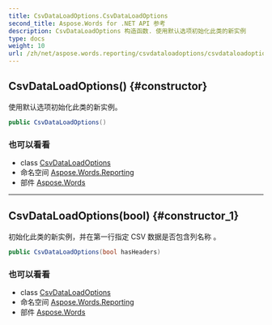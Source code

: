 ```yaml
---
title: CsvDataLoadOptions.CsvDataLoadOptions
second_title: Aspose.Words for .NET API 参考
description: CsvDataLoadOptions 构造函数. 使用默认选项初始化此类的新实例
type: docs
weight: 10
url: /zh/net/aspose.words.reporting/csvdataloadoptions/csvdataloadoptions/
---
```

## CsvDataLoadOptions() {#constructor}

使用默认选项初始化此类的新实例。

```csharp
public CsvDataLoadOptions()
```

### 也可以看看

* class [CsvDataLoadOptions](../)
* 命名空间 [Aspose.Words.Reporting](../../csvdataloadoptions/)
* 部件 [Aspose.Words](../../../)

---

## CsvDataLoadOptions(bool) {#constructor_1}

初始化此类的新实例，并在第一行指定 CSV 数据是否包含列名称 。

```csharp
public CsvDataLoadOptions(bool hasHeaders)
```

### 也可以看看

* class [CsvDataLoadOptions](../)
* 命名空间 [Aspose.Words.Reporting](../../csvdataloadoptions/)
* 部件 [Aspose.Words](../../../)


